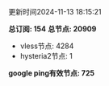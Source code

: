 更新时间2024-11-13 18:15:21

**总订阅: 154**
**总节点: 20909**
- vless节点: 4284
- hysteria2节点: 1

**google ping有效节点: 725**

